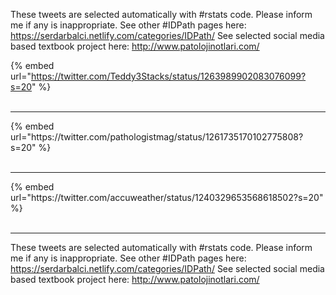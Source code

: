 

These tweets are selected automatically with #rstats code. Please inform me if any is inappropriate.
See other #IDPath pages here: https://serdarbalci.netlify.com/categories/IDPath/ 
See selected social media based textbook project here: http://www.patolojinotlari.com/

{% embed url="https://twitter.com/Teddy3Stacks/status/1263989902083076099?s=20" %}<br>
<br>
<hr>
{% embed url="https://twitter.com/pathologistmag/status/1261735170102775808?s=20" %}<br>
<br>
<hr>
{% embed url="https://twitter.com/accuweather/status/1240329653568618502?s=20" %}<br>
<br>
<hr>


These tweets are selected automatically with #rstats code. Please inform me if any is inappropriate.
See other #IDPath pages here: https://serdarbalci.netlify.com/categories/IDPath/ 
See selected social media based textbook project here: http://www.patolojinotlari.com/
